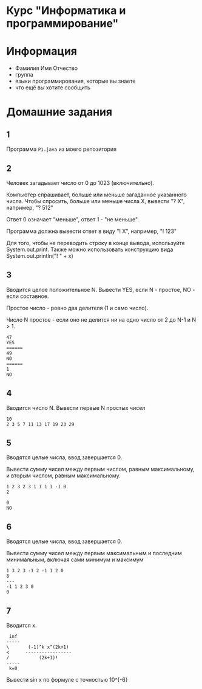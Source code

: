 # Курс "Информатика и программирование"

# Информация

- Фамилия Имя Отчество
- группа
- языки программирования, которые вы знаете
- что ещё вы хотите сообщить

# Домашние задания

## 1

Программа `P1.java` из моего репозитория

## 2

Человек загадывает число от 0 до 1023 (включительно).

Компьютер спрашивает, больше или меньше загаданное
указанного числа. Чтобы спросить, больше или меньше числа X,
вывести "? X", например, "? 512"

Ответ 0 означает "меньше", ответ 1 - "не меньше".

Программа должна вывести ответ в виду "! X", например,
"! 123"

Для того, чтобы не переводить строку в конце вывода,
используйте System.out.print. Также можно использовать
конструкцию вида System.out.println("! " + x)

## 3 

Вводится целое положительное N.
Вывести YES, если N - простое, NO - если составное.

Простое число - ровно два делителя (1 и само число).

Число N простое - если оно не делится ни на одно число от 2 до N-1 и N > 1.

```
47
YES 
======
49
NO 
======
1 
NO
```

## 4

Вводится число N.
Вывести первые N простых чисел

```
10 
2 3 5 7 11 13 17 19 23 29
```

## 5

Вводятся целые числа, ввод завершается 0.

Вывести сумму чисел между первым числом, равным максимальному, и вторым числом, равным максимальному.

``` text
1 2 3 2 3 1 1 1 3 -1 0
2

0
NO
```

## 6

Вводятся целые числа, ввод завершается 0.

Вывести сумму чисел между первым максимальным и последним минимальным, включая сами минимум и максимум

``` text
1 3 2 3 -1 2 -1 1 2 0
8
---
-1 1 2 3 0
0
```

## 7

Вводится x.

``` text
 inf
-----
\       (-1)^k x^(2k+1)
<      -----------------
/           (2k+1)!
-----
 k=0
```

Вывести sin x по формуле с точностью 10^{-6}
